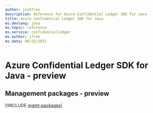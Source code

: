 ```yaml
---
author: joshfree
description: Reference for Azure Confidential Ledger SDK for Java
title: Azure Confidential Ledger SDK for Java
ms.devlang: java
ms.topic: reference
ms.service: confidentialledger
ms.author: jfree
ms.data: 08/25/2022
---
```

# Azure Confidential Ledger SDK for Java - preview

## Management packages - preview
[!INCLUDE [mgmt-packages](confidential-ledger-mgmt-index.md)]